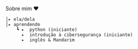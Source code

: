 Sobre mim ♥︎

 
    │▸ ela/dela 
    │▸ aprendendo
        ┗ ▸  python (iniciante)
          ▸  introdução à cibersegurança (iniciante)
          ▸  inglês & Mandarim
          
